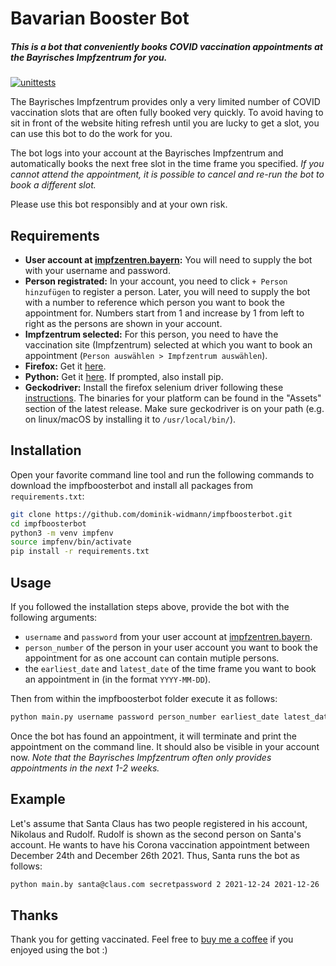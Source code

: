 # Bavarian Booster Bot
##### This is a bot that conveniently books COVID vaccination appointments at the Bayrisches Impfzentrum for you.  

[![unittests](https://github.com/dominik-widmann/impfboosterbot/actions/workflows/unittests.yaml/badge.svg)](https://github.com/dominik-widmann/impfboosterbot/actions/workflows/unittests.yaml)

The Bayrisches Impfzentrum provides only a very limited number of COVID vaccination slots that are often fully booked very quickly. To avoid having to sit in front of the website hiting refresh until you are lucky to get a slot, you can use this bot to do the work for you.

The bot logs into your account at the Bayrisches Impfzentrum and automatically books the next free slot in the time frame you specified. _If you cannot attend the appointment, it is possible to cancel and re-run the bot to book a different slot._ 

Please use this bot responsibly and at your own risk.

## Requirements
* **User account at [impfzentren.bayern](https://impfzentren.bayern):** You will need to supply the bot with your username and password.
* **Person registrated:** In your account, you need to click `+ Person hinzufügen` to register a person. Later, you will need to supply the bot with a number to reference which person you want to book the appointment for. Numbers start from 1 and increase by 1 from left to right as the persons are shown in your account.
* **Impfzentrum selected:** For this person, you need to have the vaccination site (Impfzentrum) selected at which you want to book an appointment (`Person auswählen > Impfzentrum auswählen`).
* **Firefox:** Get it [here](https://www.mozilla.org/en-US/firefox/new/).
* **Python:** Get it [here](https://www.python.org/downloads/). If prompted, also install pip.
* **Geckodriver:** Install the firefox selenium driver following these [instructions](https://github.com/mozilla/geckodriver/releases). The binaries for your platform can be found in the "Assets" section of the latest release. Make sure geckodriver is on your path (e.g. on linux/macOS by installing it to `/usr/local/bin/`).

## Installation
Open your favorite command line tool and run the following commands to download the impfboosterbot and install all packages from `requirements.txt`:

```bash
git clone https://github.com/dominik-widmann/impfboosterbot.git
cd impfboosterbot
python3 -m venv impfenv
source impfenv/bin/activate
pip install -r requirements.txt 
```

## Usage
If you followed the installation steps above, provide the bot with the following arguments:
* `username` and `password` from your user account at [impfzentren.bayern](https://impfzentren.bayern).
* `person_number` of the person in your user account you want to book the appointment for as one account can contain mutiple persons.
* the `earliest_date` and `latest_date` of the time frame you want to book an appointment in (in the format `YYYY-MM-DD`).

Then from within the impfboosterbot folder execute it as follows: 
```bash
python main.py username password person_number earliest_date latest_date
```
Once the bot has found an appointment, it will terminate and print the appointment on the command line. It should also be visible in your account now. _Note that the Bayrisches Impfzentrum often only provides appointments in the next 1-2 weeks._

## Example 
Let's assume that Santa Claus has two people registered in his account, Nikolaus and Rudolf. Rudolf is shown as the second person on Santa's account. He wants to have his Corona vaccination appointment between December 24th and December 26th 2021. Thus, Santa runs the bot as follows:
```bash
python main.by santa@claus.com secretpassword 2 2021-12-24 2021-12-26
```

## Thanks
Thank you for getting vaccinated. Feel free to [buy me a coffee](https://ko-fi.com/dominikwidmann) if you enjoyed using the bot :)
